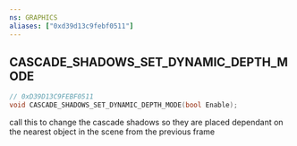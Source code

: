 ```yaml
---
ns: GRAPHICS
aliases: ["0xd39d13c9febf0511"]
---
```

## CASCADE_SHADOWS_SET_DYNAMIC_DEPTH_MODE

```c
// 0xD39D13C9FEBF0511
void CASCADE_SHADOWS_SET_DYNAMIC_DEPTH_MODE(bool Enable);
```

call this to change the cascade shadows so they are placed dependant on the nearest object in the scene from the previous frame

